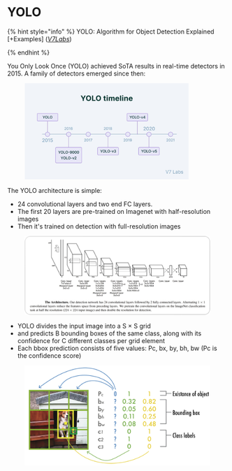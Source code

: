 # YOLO

{% hint style="info" %}
YOLO: Algorithm for Object Detection Explained \[+Examples] ([_V7Labs_](https://www.v7labs.com/blog/yolo-object-detection))


{% endhint %}

You Only Look Once (YOLO) achieved SoTA results in real-time detectors in 2015. A family of detectors emerged since then:

<figure><img src="../../../../.gitbook/assets/image.png" alt="" width="375"><figcaption></figcaption></figure>

The YOLO architecture is simple:&#x20;

* 24 convolutional layers and two end FC layers.
* The first 20 layers are pre-trained on Imagenet with half-resolution images
* Then it's trained on detection with full-resolution images

<figure><img src="../../../../.gitbook/assets/image (1).png" alt=""><figcaption></figcaption></figure>

* YOLO divides the input image into a S × S grid&#x20;
* and predicts B bounding boxes of the same class, along with its confidence for C different classes per grid element
* Each bbox prediction consists of five values: Pc, bx, by, bh, bw (Pc is the confidence score)

<figure><img src="../../../../.gitbook/assets/image (2).png" alt=""><figcaption></figcaption></figure>

